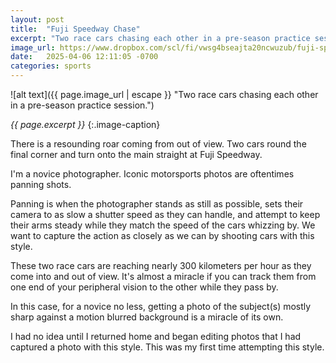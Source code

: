 ```yaml
---
layout: post
title:  "Fuji Speedway Chase"
excerpt: "Two race cars chasing each other in a pre-season practice session."
image_url: https://www.dropbox.com/scl/fi/vwsg4bseajta20ncwuzub/fuji-speedway-chase.jpg?rlkey=0osz8zsd079ykur98507lv3ou&st=ca0i5h2y&raw=1
date:   2025-04-06 12:11:05 -0700
categories: sports
---
```


![alt text]({{ page.image_url | escape }} "Two race cars chasing each other in a pre-season practice session.")

*{{ page.excerpt }}*
{:.image-caption}

There is a resounding roar coming from out of view. Two cars round the final corner and turn onto the main straight at Fuji Speedway. 

I'm a novice photographer. Iconic motorsports photos are oftentimes panning shots. 

Panning is when the photographer stands as still as possible, sets their camera to as slow a shutter speed as they can handle, and attempt to keep their arms steady while they match the speed of the cars whizzing by. We want to capture the action as closely as we can by shooting cars with this style.

These two race cars are reaching nearly 300 kilometers per hour as they come into and out of view. It's almost a miracle if you can track them from one end of your peripheral vision to the other while they pass by.

In this case, for a novice no less, getting a photo of the subject(s) mostly sharp against a motion blurred background is a miracle of its own.

I had no idea until I returned home and began editing photos that I had captured a photo with this style. This was my first time attempting this style.